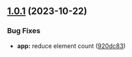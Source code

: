 ## [1.0.1](https://github.com/khumozin/ngx-rewards/compare/v1.0.0...v1.0.1) (2023-10-22)


### Bug Fixes

* **app:** reduce element count ([920dc83](https://github.com/khumozin/ngx-rewards/commit/920dc832ba13d1a088fe736c2aeb39fd7b2afd2c))
